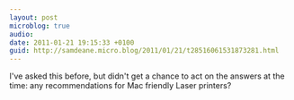 ```yaml
---
layout: post
microblog: true
audio: 
date: 2011-01-21 19:15:33 +0100
guid: http://samdeane.micro.blog/2011/01/21/t28516061531873281.html
---
```

I've asked this before, but didn't get a chance to act on the answers at the time: any recommendations for Mac friendly Laser printers?
